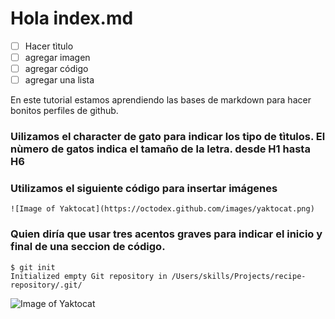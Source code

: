 # Hola index.md


- [ ] Hacer tìtulo
- [ ] agregar imagen
- [ ] agregar código
- [ ] agregar una lista

En este tutorial estamos aprendiendo las bases de markdown para hacer bonitos perfiles de github.


### Uilizamos el character de gato para indicar los tipo de tìtulos. El nùmero de gatos indica el tamaño de la letra. desde H1 hasta H6

### Utilizamos el siguiente código para insertar imágenes

```
![Image of Yaktocat](https://octodex.github.com/images/yaktocat.png)
```



### Quien diría que usar tres acentos graves para indicar el inicio y final de una seccion de código.


```
$ git init
Initialized empty Git repository in /Users/skills/Projects/recipe-repository/.git/
```

![Image of Yaktocat](https://octodex.github.com/images/yaktocat.png)
